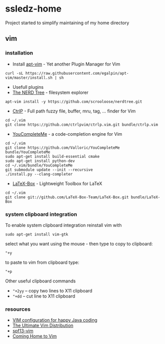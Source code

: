 # ssledz-home
Project started to simplify maintaining of my home directory

## vim

### installation

* Install [apt-vim](https://github.com/egalpin/apt-vim) - Yet another Plugin Manager for Vim
```
curl -sL https://raw.githubusercontent.com/egalpin/apt-vim/master/install.sh | sh
```
* Usefull plugins
 * [The NERD Tree](https://github.com/scrooloose/nerdtree) - filesystem explorer
 ```
 apt-vim install -y https://github.com/scrooloose/nerdtree.git
 ```
 * [CtrlP](https://github.com/ctrlpvim/ctrlp.vim) - Full path fuzzy file, buffer, mru, tag, ... finder for Vim
 ```
 cd ~/.vim
 git clone https://github.com/ctrlpvim/ctrlp.vim.git bundle/ctrlp.vim
 ```
 * [YouCompleteMe](https://github.com/Valloric/YouCompleteMe) - a code-completion engine for Vim
 ```
 cd ~/.vim
 git clone https://github.com/Valloric/YouCompleteMe bundle/YouCompleteMe
 sudo apt-get install build-essential cmake
 sudo apt-get install python-dev
 cd ~/.vim/bundle/YouCompleteMe
 git submodule update --init --recursive
 ./install.py --clang-completer
 ```
 * [LaTeX-Box](https://github.com/LaTeX-Box-Team/LaTeX-Box) - Lightweight Toolbox for LaTeX
 ```
 cd ~/.vim
 git clone git://github.com/LaTeX-Box-Team/LaTeX-Box.git bundle/LaTeX-Box
 ```

### system clipboard integration

To enable system clipboard integration reinstall vim with
```
sudo apt-get install vim-gtk
```

select what you want using the mouse - then type to copy to clipboard:

```
"+y
```

to paste to vim from clipboard type:

```
"+p
```

Other useful clipboard commands
* ```"+2yy``` – copy two lines to X11 clipboard
* ```"+dd``` – cut line to X11 clipboard

### resources
* [VIM configuration for happy Java coding](http://www.lucianofiandesio.com/vim-configuration-for-happy-java-coding)
* [The Ultimate Vim Distribution](http://vim.spf13.com/#install)
* [spf13-vim](https://github.com/spf13/spf13-vim)
* [Coming Home to Vim](http://stevelosh.com/blog/2010/09/coming-home-to-vim/)
